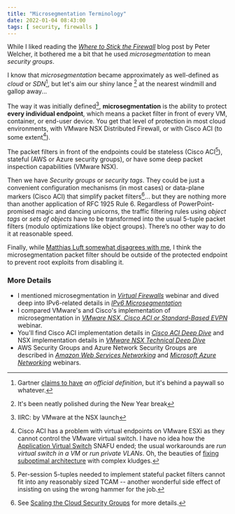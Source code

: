 ```yaml
---
title: "Microsegmentation Terminology"
date: 2022-01-04 08:43:00
tags: [ security, firewalls ]
---
```

While I liked reading the *[Where to Stick the Firewall](https://netcraftsmen.com/where-to-stick-the-firewall-part-1/)* blog post by Peter Welcher, it bothered me a bit that he used *microsegmentation* to mean *security groups*.

I know that *microsegmentation* became approximately as well-defined as *cloud* or *SDN*[^MSG], but let's aim our shiny lance [^SL] at the nearest windmill and gallop away...
<!--more-->
[^SL]: It's been neatly polished during the New Year break

[^MSG]: Gartner [claims to have](https://blogs.gartner.com/andrew-lerner/2017/03/21/microsegmentation/) *an official definition*, but it's behind a paywall so whatever.

The way it was initially defined[^VMD], **microsegmentation** is the ability to protect **every individual endpoint**, which means a packet filter in front of every VM, container, or end-user device. You get that level of protection in most cloud environments, with VMware NSX Distributed Firewall, or with Cisco ACI (to some extent[^ACIV]).

[^VMD]: IIRC: by VMware at the NSX launch

[^ACIV]: Cisco ACI has a problem with virtual endpoints on VMware ESXi as they cannot control the VMware virtual switch. I have no idea how the [Application Virtual Switch](https://blog.ipspace.net/2017/03/running-vsphere-on-cisco-aci-think-twice.html) SNAFU ended; the usual workarounds are _run virtual switch in a VM_ or _run private VLANs_. Oh, the beauties of [fixing suboptimal architecture](https://blog.ipspace.net/2013/06/network-virtualization-and-spaghetti.html) with complex kludges.

The packet filters in front of the endpoints could be stateless (Cisco ACI[^SESS]), stateful (AWS or Azure security groups), or have some deep packet inspection capabilities (VMware NSX).

[^SESS]: Per-session 5-tuples needed to implement stateful packet filters cannot fit into any reasonably sized TCAM -- another wonderful side effect of insisting on using the wrong hammer for the job.

Then we have *Security groups* or *security tags*. They could be just a convenient configuration mechanisms (in most cases) or data-plane markers (Cisco ACI) that simplify packet filters[^SCALE]... but they are nothing more than another application of RFC 1925 Rule 6. Regardless of PowerPoint-promised magic and dancing unicorns, the traffic filtering rules using *object tags* or *sets of objects* have to be transformed into the usual 5-tuple packet filters (modulo optimizations like object groups). There’s no other way to do it at reasonable speed.

[^SCALE]: See [Scaling the Cloud Security Groups](https://blog.ipspace.net/2014/11/scaling-cloud-security-groups.html) for more details.

Finally, while [Matthias Luft somewhat disagrees with me](https://blog.ipspace.net/series/host-firewalls.html), I think the microsegmentation packet filter should be outside of the protected endpoint to prevent root exploits from disabling it.

### More Details

* I mentioned microsegmentation in _[Virtual Firewalls](https://www.ipspace.net/Virtual_Firewalls)_ webinar and dived deep into IPv6-related details in _[IPv6 Microsegmentation](https://www.ipspace.net/IPv6_Microsegmentation)_
* I compared VMware's and Cisco's implementation of microsegmentation in _[VMware NSX, Cisco ACI or Standard-Based EVPN](https://www.ipspace.net/VMware_NSX,_Cisco_ACI_or_Standard-Based_EVPN)_ webinar.
* You'll find Cisco ACI implementation details in _[Cisco ACI Deep Dive](https://www.ipspace.net/Cisco_ACI_Deep_Dive)_ and NSX implementation details in _[VMware NSX Technical Deep Dive](https://www.ipspace.net/VMware_NSX_Technical_Deep_Dive)_
* AWS Security Groups and Azure Network Security Groups are described in _[Amazon Web Services Networking](https://www.ipspace.net/Amazon_Web_Services_Networking)_ and _[Microsoft Azure Networking](https://www.ipspace.net/Microsoft_Azure_Networking)_ webinars.
